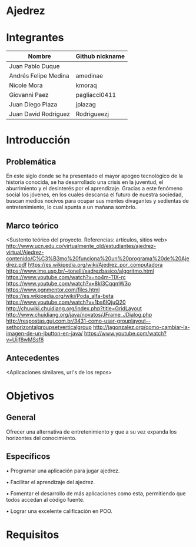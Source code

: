 
# Ajedrez

# Integrantes


|     Nombre         | Github nickname |
|--------------------|-----------------|
|Juan Pablo Duque    |                 |
|Andrés Felipe Medina|amedinae         |
|Nicole Mora         |kmoraq           |
|Giovanni Paez       |pagliacci0411    |
|Juan Diego Plaza    |jplazag          |
|Juan David Rodriguez|Rodrigueezj      |


# Introducción

## Problemática

En este siglo donde se ha presentado el mayor apogeo tecnológico de la historia conocida, se ha desarrollado una crisis en la juventud, el aburrimiento y el desinterés por el aprendizaje. Gracias a este fenómeno social los jóvenes, en los cuales descansa el futuro de nuestra sociedad, buscan medios nocivos para ocupar sus mentes divagantes y sedientas de entretenimiento, lo cual apunta a un mañana sombrío.


## Marco teórico

<Sustento teórico del proyecto. Referencias: artículos, sitios web>
http://www.ucn.edu.co/virtualmente_old/estudiantes/ajedrez-virtual/Ajedrez-contenido/C%C3%B3mo%20funciona%20un%20programa%20de%20Ajedrez.pdf
https://es.wikipedia.org/wiki/Ajedrez_por_computadora
https://www.ime.usp.br/~tonelli/xadrezbasico/algoritmo.html
https://www.youtube.com/watch?v=no4m-TIX-rc
https://www.youtube.com/watch?v=8kI3CqqmW3o
https://www.pgnmentor.com/files.html
https://es.wikipedia.org/wiki/Poda_alfa-beta
https://www.youtube.com/watch?v=1bs6IQjuQ20
http://chuwiki.chuidiang.org/index.php?title=GridLayout
http://www.chuidiang.org/java/novatos/JFrame_JDialog.php
http://respostas.guj.com.br/3431-como-usar-grouplayout--sethorizontalgroupsetverticalgroup
http://jagonzalez.org/como-cambiar-la-imagen-de-un-jbutton-en-java/
https://www.youtube.com/watch?v=Uijf8wMSsf8

## Antecedentes

<Aplicaciones similares, url's de los repos>

# Objetivos

## General

Ofrecer una alternativa de entretenimiento y que a su vez expanda los horizontes del conocimiento.

## Específicos

 • Programar una aplicación para jugar ajedrez.

 • Facilitar el aprendizaje del ajedrez.

 • Fomentar el desarrollo de más aplicaciones como esta, permitiendo que todos accedan al código fuente.

 • Lograr una excelente calificación en POO.


# Requisitos
